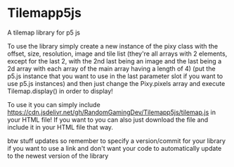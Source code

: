 # Tilemapp5js
A tilemap library for p5 js

To use the library simply create a new instance of the pixy class with the offset, size, resolution, image and tile list (they're all arrays with 2 elements, except for the last 2, with the 2nd last being an image and the last being a 2d array with each array of the main array having a length of 4) (put the p5.js instance that you want to use in the last parameter slot if you want to use p5.js instances) and then just change the Pixy.pixels array and execute Tilemap.display() in order to display!

To use it you can simply include https://cdn.jsdelivr.net/gh/RandomGamingDev/Tilemapp5js/tilemap.js in your HTML file! If you want to you can also just download the file and include it in your HTML file that way.

btw stuff updates so remember to specify a version/commit for your library if you want to use a link and don't want your code to automatically update to the newest version of the library
